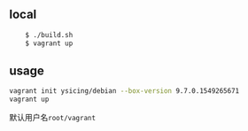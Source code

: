 ## local

```bash
    $ ./build.sh
    $ vagrant up
```

## usage

```bash
vagrant init ysicing/debian --box-version 9.7.0.1549265671
vagrant up
```

默认用户名`root/vagrant`